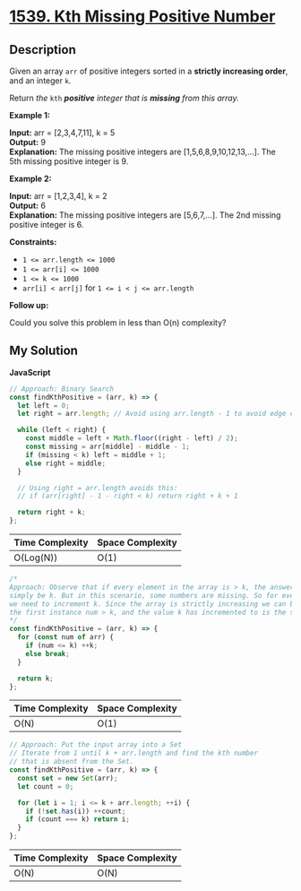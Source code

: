 # [1539. Kth Missing Positive Number](https://leetcode.com/problems/kth-missing-positive-number)

## Description

Given an array `arr` of positive integers sorted in a **strictly increasing order**, and an integer `k`.

Return _the_ `kth` _**positive** integer that is **missing** from this array._

**Example 1:**

**Input:** arr = \[2,3,4,7,11\], k = 5  
**Output:** 9  
**Explanation:** The missing positive integers are \[1,5,6,8,9,10,12,13,...\]. The 5th missing positive integer is 9.

**Example 2:**

**Input:** arr = \[1,2,3,4\], k = 2  
**Output:** 6  
**Explanation:** The missing positive integers are \[5,6,7,...\]. The 2nd missing positive integer is 6.

**Constraints:**

- `1 <= arr.length <= 1000`
- `1 <= arr[i] <= 1000`
- `1 <= k <= 1000`
- `arr[i] < arr[j]` for `1 <= i < j <= arr.length`

**Follow up:**

Could you solve this problem in less than O(n) complexity?

## My Solution

**JavaScript**

```js
// Approach: Binary Search
const findKthPositive = (arr, k) => {
  let left = 0;
  let right = arr.length; // Avoid using arr.length - 1 to avoid edge case mentioned at end

  while (left < right) {
    const middle = left + Math.floor((right - left) / 2);
    const missing = arr[middle] - middle - 1;
    if (missing < k) left = middle + 1;
    else right = middle;
  }

  // Using right = arr.length avoids this:
  // if (arr[right] - 1 - right < k) return right + k + 1

  return right + k;
};
```

| Time Complexity | Space Complexity |
| --------------- | ---------------- |
| O(Log(N))       | O(1)             |

```js
/*
Approach: Observe that if every element in the array is > k, the answer would 
simply be k. But in this scenario, some numbers are missing. So for every element <= k,
we need to increment k. Since the array is strictly increasing we can break out of the loop
the first instance num > k, and the value k has incremented to is the solution.
*/
const findKthPositive = (arr, k) => {
  for (const num of arr) {
    if (num <= k) ++k;
    else break;
  }

  return k;
};
```

| Time Complexity | Space Complexity |
| --------------- | ---------------- |
| O(N)            | O(1)             |

```js
// Approach: Put the input array into a Set
// Iterate from 1 until k + arr.length and find the kth number
// that is absent from the Set.
const findKthPositive = (arr, k) => {
  const set = new Set(arr);
  let count = 0;

  for (let i = 1; i <= k + arr.length; ++i) {
    if (!set.has(i)) ++count;
    if (count === k) return i;
  }
};
```

| Time Complexity | Space Complexity |
| --------------- | ---------------- |
| O(N)            | O(N)             |
